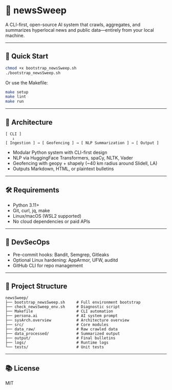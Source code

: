 # 🧠 newsSweep

A CLI-first, open-source AI system that crawls, aggregates, and summarizes hyperlocal news and public data—entirely from your local machine.

---

## 🚀 Quick Start

```bash
chmod +x bootstrap_newsSweep.sh
./bootstrap_newsSweep.sh
```

Or use the Makefile:

```bash
make setup
make lint
make run
```

---

## 🧩 Architecture

```
[ CLI ]
   ↓
[ Ingestion ] → [ Geofencing ] → [ NLP Summarization ] → [ Output ]
```

- Modular Python system with CLI-first design
- NLP via HuggingFace Transformers, spaCy, NLTK, Vader
- Geofencing with geopy + shapely (~40 km radius around Slidell, LA)
- Outputs Markdown, HTML, or plaintext bulletins

---

## 🛠️ Requirements

- Python 3.11+
- Git, curl, jq, make
- Linux/macOS (WSL2 supported)
- No cloud dependencies or paid APIs

---

## 🔐 DevSecOps

- Pre-commit hooks: Bandit, Semgrep, Gitleaks
- Optional Linux hardening: AppArmor, UFW, auditd
- GitHub CLI for repo management

---

## 📁 Project Structure

```
newsSweep/
├── bootstrap_newsSweep.sh     # Full environment bootstrap
├── check_newsSweep_env.sh     # Diagnostic script
├── Makefile                   # CLI automation
├── persona.ai                 # AI system prompt
├── sysArch.overview           # Architecture overview
├── src/                       # Core modules
├── data_raw/                  # Raw crawled data
├── data_processed/            # Summarized output
├── output/                    # Final bulletins
├── logs/                      # Runtime logs
└── tests/                     # Unit tests
```

---

## 📚 License

MIT
